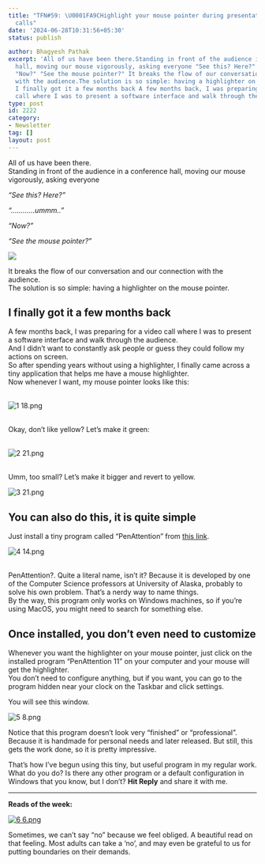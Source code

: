 ```yaml
---
title: "TFN#59: \U0001FA9CHighlight your mouse pointer during presentations and video
  calls"
date: '2024-06-28T10:31:56+05:30'
status: publish

author: Bhagyesh Pathak
excerpt: 'All of us have been there.Standing in front of the audience in a conference
  hall, moving our mouse vigorously, asking everyone "See this? Here?" "............ummm.."
  "Now?" "See the mouse pointer?" It breaks the flow of our conversation and our connection
  with the audience.The solution is so simple: having a highlighter on the mouse pointer.
  I finally got it a few months back A few months back, I was preparing for a video
  call where I was to present a software interface and walk through the...'
type: post
id: 2222
category:
- Newsletter
tag: []
layout: post
---
```


All of us have been there.  
Standing in front of the audience in a conference hall, moving our mouse vigorously, asking everyone

*“See this? Here?”*

*“…………ummm..”*

*“Now?”*

*“See the mouse pointer?”*

![](https://embed.filekitcdn.com/e/tkwVjiL2WnM6sb9P2ZThes/6riCohwCzP7sgtRcFBrxBY)

It breaks the flow of our conversation and our connection with the audience.  
The solution is so simple: having a highlighter on the mouse pointer.

I finally got it a few months back
----------------------------------

A few months back, I was preparing for a video call where I was to present a software interface and walk through the audience.  
And I didn’t want to constantly ask people or guess they could follow my actions on screen.  
So after spending years without using a highlighter, I finally came across a tiny application that helps me have a mouse highlighter.  
Now whenever I want, my mouse pointer looks like this:  
​

![1 18.png](https://embed.filekitcdn.com/e/tkwVjiL2WnM6sb9P2ZThes/hVZinVDgQY4oAuFPrSP3HT)

​  
Okay, don’t like yellow? Let’s make it green:  
​

![2 21.png](https://embed.filekitcdn.com/e/tkwVjiL2WnM6sb9P2ZThes/dKzYSEazAMGtPLm5o1fNNe)

​  
Umm, too small? Let’s make it bigger and revert to yellow.

![3 21.png](https://embed.filekitcdn.com/e/tkwVjiL2WnM6sb9P2ZThes/ghjwfGspMknDBPp6hcKZJK)

You can also do this, it is quite simple
----------------------------------------

Just install a tiny program called “PenAttention” from [this link](http://www.cse.uaa.alaska.edu/~afkjm/PenAttention/).

![4 14.png](https://embed.filekitcdn.com/e/tkwVjiL2WnM6sb9P2ZThes/ktQkLipL9G18qZrZ3yyWCr)

​  
PenAttention?. Quite a literal name, isn’t it? Because it is developed by one of the Computer Science professors at University of Alaska, probably to solve his own problem. That’s a nerdy way to name things.  
By the way, this program only works on Windows machines, so if you’re using MacOS, you might need to search for something else.

Once installed, you don’t even need to customize
------------------------------------------------

Whenever you want the highlighter on your mouse pointer, just click on the installed program “PenAttention 11” on your computer and your mouse will get the highlighter.  
You don’t need to configure anything, but if you want, you can go to the program hidden near your clock on the Taskbar and click settings.

You will see this window.

![5 8.png](https://embed.filekitcdn.com/e/tkwVjiL2WnM6sb9P2ZThes/tB9fthHyAEozU9HYf4mzPn)

Notice that this program doesn’t look very “finished” or “professional”. Because it is handmade for personal needs and later released. But still, this gets the work done, so it is pretty impressive.

That’s how I’ve begun using this tiny, but useful program in my regular work. What do you do? Is there any other program or a default configuration in Windows that you know, but I don’t? **Hit Reply** and share it with me.

---

**Reads of the week:**

[![6 6.png](https://embed.filekitcdn.com/e/tkwVjiL2WnM6sb9P2ZThes/fN4suNnbS8z1BxUfeuXd9b)](https://www.theschooloflife.com/article/on-feeling-obliged/?utm_source=Iterable&utm_medium=email&utm_campaign=campaign_June%20-%20Newsletter%20-%20Articles%20-%20(1)%20-%20On%20Feeling%20Obliged%20-%2003/06/2024%20-%20(General)%20(Non-Subscribers))

Sometimes, we can’t say “no” because we feel obliged. A beautiful read on that feeling. Most adults can take a ‘no’, and may even be grateful to us for putting boundaries on their demands.